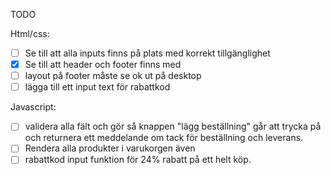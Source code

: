 TODO

Html/css:

- [ ] Se till att alla inputs finns på plats med korrekt tillgänglighet
- [x] Se till att header och footer finns med
- [ ] layout på footer måste se ok ut på desktop
- [ ] lägga till ett input text för rabattkod

Javascript:

- [ ] validera alla fält och gör så knappen "lägg beställning" går att trycka på och returnera ett meddelande om tack för beställning och leverans.
- [ ] Rendera alla produkter i varukorgen även
- [ ] rabattkod input funktion för 24% rabatt på ett helt köp.

